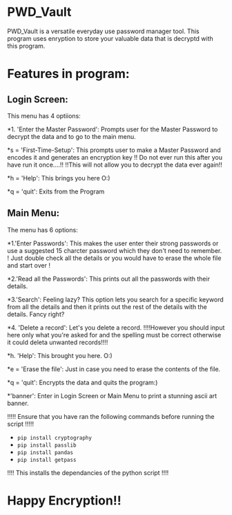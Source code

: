 # PWD_Vault

PWD_Vault is a versatile everyday use password manager tool.
This program uses enryption to store your valuable data that is decryptd with this program.

# Features in program:
## Login Screen:
This menu has 4 optiions:

*1. 'Enter the Master Password':
    Prompts user for the Master Password to decrypt the data and to go to the main menu.

*s = 'First-Time-Setup':
    This prompts user to make a Master Password and encodes it and generates an encryption key
    !! Do not ever run this after you have run it once....!!
    !!This will not allow you to decrypt the data ever again!!

*h = 'Help':
    This brings you here O:)

*q = 'quit':
    Exits from the Program

## Main Menu:
The menu has 6 options:

*1.'Enter Passwords':
    This makes the user enter their strong passwords or use a suggested 15 charcter password which they don't need to remember.
    ! Just double check all the details or you would have to erase the whole file and start over !

*2.'Read all the Passwords':
    This prints out all the passwords with their details.

*3.'Search':
    Feeling lazy?
    This option lets you search for a specific keyword from all the details and then it prints out the rest of the details with the details. Fancy right?

*4. 'Delete a record':
    Let's you delete a record.
    !!!!However you should input here only what you're asked for and the spelling must be correct otherwise it could deleta unwanted records!!!!

*h. 'Help':
    This brought you here. O:)

*e = 'Erase the file':
    Just in case you need to erase the contents of the file.

*q = 'quit':
    Encrypts the data and quits the program:)

*'banner': Enter in Login Screen or Main Menu to print a stunning ascii art banner.


!!!!! Ensure that you have ran the following commands before running the script !!!!!
* `pip install cryptography`
* `pip install passlib`
* `pip install pandas`
* `pip install getpass`

!!!! This installs the dependancies of the python script !!!!

# Happy Encryption!!

